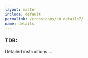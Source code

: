 ```yaml
---
layout: master
include: default
permalink: /crossteams/sb_details7/
name: details
---
```


<h3> TDB: </h3>
Detailed instructions ...
